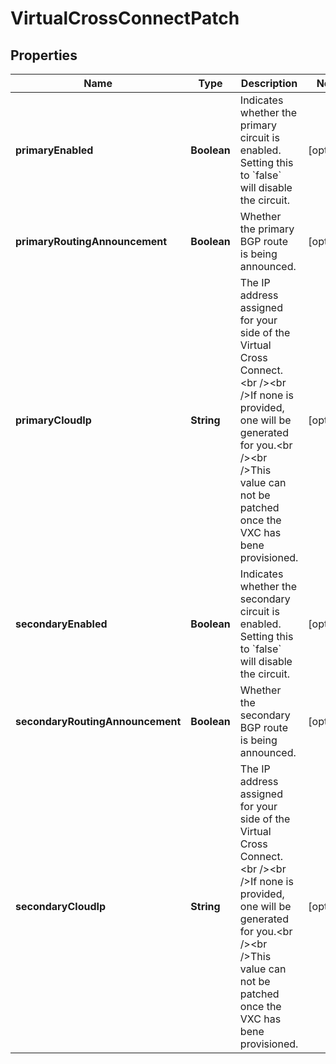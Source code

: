 

# VirtualCrossConnectPatch


## Properties

| Name | Type | Description | Notes |
|------------ | ------------- | ------------- | -------------|
|**primaryEnabled** | **Boolean** | Indicates whether the primary circuit is enabled. Setting this to &#x60;false&#x60; will disable the circuit. |  [optional] |
|**primaryRoutingAnnouncement** | **Boolean** | Whether the primary BGP route is being announced. |  [optional] |
|**primaryCloudIp** | **String** | The IP address assigned for your side of the Virtual Cross Connect.&lt;br /&gt;&lt;br /&gt;If none is provided, one will be generated for you.&lt;br /&gt;&lt;br /&gt;This value can not be patched once the VXC has bene provisioned. |  [optional] |
|**secondaryEnabled** | **Boolean** | Indicates whether the secondary circuit is enabled. Setting this to &#x60;false&#x60; will disable the circuit. |  [optional] |
|**secondaryRoutingAnnouncement** | **Boolean** | Whether the secondary BGP route is being announced. |  [optional] |
|**secondaryCloudIp** | **String** | The IP address assigned for your side of the Virtual Cross Connect.&lt;br /&gt;&lt;br /&gt;If none is provided, one will be generated for you.&lt;br /&gt;&lt;br /&gt;This value can not be patched once the VXC has bene provisioned. |  [optional] |



